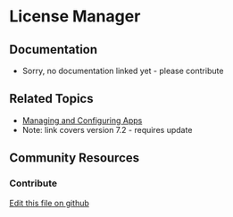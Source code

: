 # License Manager

## Documentation

* Sorry, no documentation linked yet - please contribute

## Related Topics

* [Managing and Configuring Apps](https://portal.liferay.dev/docs/7-2/user/-/knowledge_base/u/managing-apps)
* Note: link covers version 7.2 - requires update

## Community Resources


### Contribute

[Edit this file on github](https://github.com/olafk/controlpanel-documentation-docs/blob/master/md/73en/com_liferay_license_manager_web_portlet_LicenseManagerPortlet.md)
